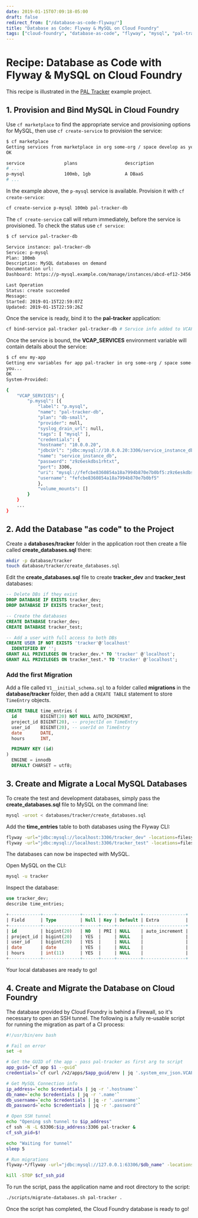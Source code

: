 ```yaml
---
date: 2019-01-15T07:09:18-05:00
draft: false
redirect_from: ["/database-as-code-flyway/"]
title: "Database as Code: Flyway & MySQL on Cloud Foundry"
tags: ["cloud-foundry", "database-as-code", "flyway", "mysql", "pal-tracker"]
---
```


# Recipe: Database as Code with Flyway & MySQL on Cloud Foundry

This recipe is illustrated in the [PAL Tracker](https://github.com/jamestharpe/pal-tracker) example project.

## 1. Provision and Bind MySQL in Cloud Foundry

Use `cf marketplace` to find the appropriate service and provisioning options for MySQL, then use `cf create-service` to provision the service:

```bash
$ cf marketplace
Getting services from marketplace in org some-org / space develop as you@example.com...
OK

service               plans                  description
# ...
p-mysql               100mb, 1gb             A DBaaS
# ...
```

In the example above, the `p-mysql` service is available. Provision it with `cf create-service`:

```bash
cf create-service p-mysql 100mb pal-tracker-db
```

The `cf create-service` call will return immediately, before the service is provisioned. To check the status use `cf service`:

```bash
$ cf service pal-tracker-db

Service instance: pal-tracker-db
Service: p-mysql
Plan: 100mb
Description: MySQL databases on demand
Documentation url:
Dashboard: https://p-mysql.example.com/manage/instances/abcd-ef12-3456

Last Operation
Status: create succeeded
Message:
Started: 2019-01-15T22:59:07Z
Updated: 2019-01-15T22:59:26Z
```

Once the service is ready, bind it to the **pal-tracker** application:

```bash
cf bind-service pal-tracker pal-tracker-db # Service info added to VCAP_SERVICES env var
```

Once the service is bound, the **VCAP_SERVICES** environment variable will contain details about the service:

```bash
$ cf env my-app
Getting env variables for app pal-tracker in org some-org / space some-space as
you...
OK
System-Provided:

{
	"VCAP_SERVICES": {
		"p.mysql": [{
			"label": "p.mysql",
			"name": "pal-tracker-db",
			"plan": "db-small",
			"provider": null,
			"syslog_drain_url": null,
			"tags": [ "mysql" ],
			"credentials": {
			"hostname": "10.0.0.20",
			"jdbcUrl": "jdbc:mysql://10.0.0.20:3306/service_instance_db?user=fefcbe8360854a18a7994b870e7b0bf5\u0026password=z9z6eskdbs1rhtxt",
			"name": "service_instance_db",
			"password": "z9z6eskdbs1rhtxt",
			"port": 3306,
			"uri": "mysql://fefcbe8360854a18a7994b870e7b0bf5:z9z6eskdbs1rhtxt@10.0.0.20:3306/service_instance_db?reconnect=true",
			"username": "fefcbe8360854a18a7994b870e7b0bf5"
			},
			"volume_mounts": []
		}
	}
	...
}
```

## 2. Add the Database "as code" to the Project

Create a **databases/tracker** folder in the application root then create a file called **create_databases.sql** there:

```bash
mkdir -p database/tracker
touch database/tracker/create_databases.sql
```

Edit the **create_databases.sql** file to create **tracker_dev** and **tracker_test** databases:

```sql
-- Delete DBs if they exist
DROP DATABASE IF EXISTS tracker_dev;
DROP DATABASE IF EXISTS tracker_test;

-- Create the databases
CREATE DATABASE tracker_dev;
CREATE DATABASE tracker_test;

-- Add a user with full access to both DBs
CREATE USER IF NOT EXISTS 'tracker'@'localhost'
  IDENTIFIED BY '';
GRANT ALL PRIVILEGES ON tracker_dev.* TO 'tracker' @'localhost';
GRANT ALL PRIVILEGES ON tracker_test.* TO 'tracker' @'localhost';
```

### Add the first Migration

Add a file called `V1__initial_schema.sql` to a folder called **migrations** in the **database/tracker** folder, then add a `CREATE TABLE` statement to store `TimeEntry` objects.

```sql
CREATE TABLE time_entries (
  id         BIGINT(20) NOT NULL AUTO_INCREMENT,
  project_id BIGINT(20), -- projectId on TimeEntry
  user_id    BIGINT(20), -- userId on TimeEntry
  date       DATE,
  hours      INT,

  PRIMARY KEY (id)
)
  ENGINE = innodb
  DEFAULT CHARSET = utf8;
```

## 3. Create and Migrate a Local MySQL Databases

To create the test and development databases, simply pass the **create_databases.sql** file to MySQL on the command line:

```bash
mysql -uroot < databases/tracker/create_databases.sql
```

Add the **time_entries** table to both databases using the Flyway CLI:

```bash
flyway -url="jdbc:mysql://localhost:3306/tracker_dev" -locations=filesystem:databases/tracker clean migrate
flyway -url="jdbc:mysql://localhost:3306/tracker_test" -locations=filesystem:databases/tracker clean migrate
```

The databases can now be inspected with MySQL.

Open MySQL on the CLI:

```bash
mysql -u tracker
```

Inspect the database:

```sql
use tracker_dev;
describe time_entries;

+------------+--------------+------+-----+---------+----------------+
| Field      | Type         | Null | Key | Default | Extra          |
+------------+--------------+------+-----+---------+----------------+
| id         | bigint(20)   | NO   | PRI | NULL    | auto_increment |
| project_id | bigint(20)   | YES  |     | NULL    |                |
| user_id    | bigint(20)   | YES  |     | NULL    |                |
| date       | date         | YES  |     | NULL    |                |
| hours      | int(11)      | YES  |     | NULL    |                |
+------------+--------------+------+-----+---------+----------------+
```

Your local databases are ready to go!

## 4. Create and Migrate the Database on Cloud Foundry

The database provided by Cloud Foundry is behind a Firewall, so it's necessary to open an SSH tunnel. The following is a fully re-usable script for running the migration as part of a CI process:

```bash
#!/usr/bin/env bash

# Fail on error
set -e

# Get the GUID of the app - pass pal-tracker as first arg to script
app_guid=`cf app $1 --guid`
credentials=`cf curl /v2/apps/$app_guid/env | jq '.system_env_json.VCAP_SERVICES | .[] | .[] | select(.instance_name=="pal-tracker-db") | .credentials'`

# Get MySQL Connection info
ip_address=`echo $credentials | jq -r '.hostname'`
db_name=`echo $credentials | jq -r '.name'`
db_username=`echo $credentials | jq -r '.username'`
db_password=`echo $credentials | jq -r '.password'`

# Open SSH tunnel
echo "Opening ssh tunnel to $ip_address"
cf ssh -N -L 63306:$ip_address:3306 pal-tracker &
cf_ssh_pid=$!

echo "Waiting for tunnel"
sleep 5

# Run migrations
flyway-*/flyway -url="jdbc:mysql://127.0.0.1:63306/$db_name" -locations=filesystem:$2/databases/tracker -user=$db_username -password=$db_password migrate

kill -STOP $cf_ssh_pid
```

To run the script, pass the application name and root directory to the script:

```bash
./scripts/migrate-databases.sh pal-tracker .
```

Once the script has completed, the Cloud Foundry database is ready to go!